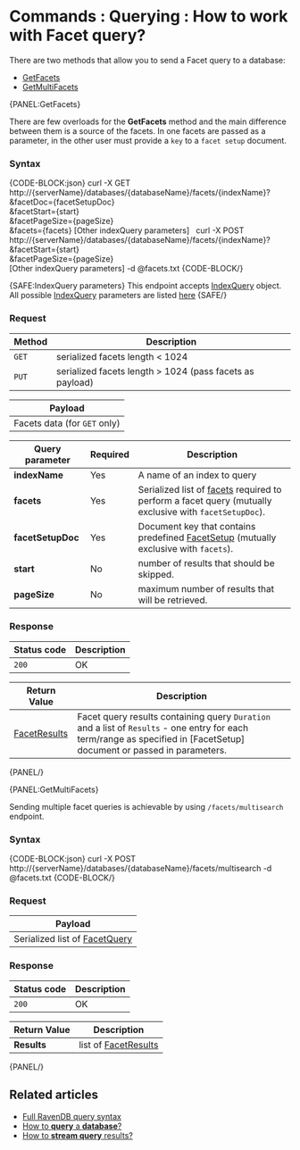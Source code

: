 # Commands : Querying : How to work with Facet query?

There are two methods that allow you to send a Facet query to a database:   
- [GetFacets](../../../client-api/commands/querying/how-to-work-with-facet-query#getfacets)    
- [GetMultiFacets](../../../client-api/commands/querying/how-to-work-with-facet-query#getmultifacets)   

{PANEL:GetFacets}

There are few overloads for the **GetFacets** method and the main difference between them is a source of the facets. In one facets are passed as a parameter, in the other user must provide a `key` to a `facet setup` document.

### Syntax

{CODE-BLOCK:json}
curl -X GET http://{serverName}/databases/{databaseName}/facets/{indexName}? \
	&facetDoc={facetSetupDoc} \
	&facetStart={start} \
	&facetPageSize={pageSize} \
	&facets={facets}
	[Other indexQuery parameters]
&nbsp;
curl -X POST http://{serverName}/databases/{databaseName}/facets/{indexName}? \
	&facetStart={start} \
	&facetPageSize={pageSize} \
	[Other indexQuery parameters]
	-d @facets.txt
{CODE-BLOCK/}

{SAFE:IndexQuery parameters}
This endpoint accepts [IndexQuery](../../../glossary/index-query) object. All possible [IndexQuery](../../../glossary/index-query) parameters are listed [here](../../../client-api/commands/querying/how-to-query-a-database)
{SAFE/}

### Request

| Method | Description |
| -------| - |
| `GET` | serialized facets length < 1024 |
| `PUT` | serialized facets length > 1024 (pass facets as payload) |

| Payload |
| ------- |
| Facets data (for `GET` only) |

| Query parameter | Required | Description |
| ------------- | -- | ---- |
| **indexName** | Yes | A name of an index to query |
| **facets** | Yes | Serialized list of [facets](../../../glossary/facet) required to perform a facet query (mutually exclusive with `facetSetupDoc`). |
| **facetSetupDoc** | Yes | Document key that contains predefined [FacetSetup](../../../glossary/facet-setup) (mutually exclusive with `facets`). |
| **start** | No | number of results that should be skipped.|
| **pageSize** | No | maximum number of results that will be retrieved. |

### Response

| Status code | Description |
| ----------- | - |
| `200` | OK |

| Return Value | Description |
| ------------- | ----- |
| [FacetResults](../../../glossary/facet-results) | Facet query results containing query `Duration` and a list of `Results` - one entry for each term/range as specified in [FacetSetup] document or passed in parameters. |

{PANEL/}

{PANEL:GetMultiFacets}

Sending multiple facet queries is achievable by using `/facets/multisearch` endpoint.

### Syntax

{CODE-BLOCK:json}
  curl -X POST http://{serverName}/databases/{databaseName}/facets/multisearch
	-d @facets.txt
{CODE-BLOCK/}

### Request

| Payload |
| ------- |
| Serialized list of [FacetQuery](../../../glossary/facet-query) |

### Response

| Status code | Description |
| ----------- | - |
| `200` | OK |

| Return Value | Description |
| ------------- | ------------- |
| **Results** | list of [FacetResults](../../../glossary/facet-results) |

{PANEL/}

## Related articles

- [Full RavenDB query syntax](../../../indexes/querying/full-query-syntax)   
- [How to **query** a **database**?](../../../client-api/commands/querying/how-to-query-a-database)   
- [How to **stream query** results?](../../../client-api/commands/querying/how-to-stream-query-results)   